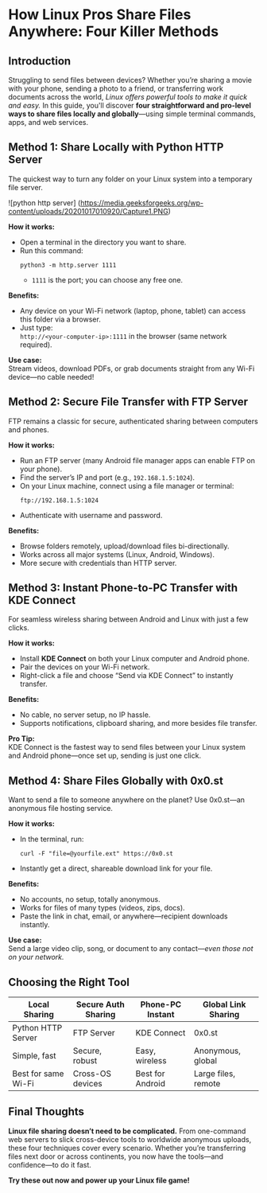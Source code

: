 # How Linux Pros Share Files Anywhere: Four Killer Methods



## Introduction

Struggling to send files between devices? Whether you’re sharing a movie with your phone, sending a photo to a friend, or transferring work documents across the world, *Linux offers powerful tools to make it quick and easy.* In this guide, you'll discover **four straightforward and pro-level ways to share files locally and globally**—using simple terminal commands, apps, and web services.


## Method 1: Share Locally with Python HTTP Server

The quickest way to turn any folder on your Linux system into a temporary file server.

![python http server] (https://media.geeksforgeeks.org/wp-content/uploads/20201017010920/Capture1.PNG)

**How it works:**
- Open a terminal in the directory you want to share.
- Run this command:
    ```
    python3 -m http.server 1111
    ```
    - `1111` is the port; you can choose any free one.

**Benefits:**
- Any device on your Wi-Fi network (laptop, phone, tablet) can access this folder via a browser.
- Just type:  
  `http://<your-computer-ip>:1111` in the browser (same network required).

**Use case:**  
Stream videos, download PDFs, or grab documents straight from any Wi-Fi device—no cable needed!


## Method 2: Secure File Transfer with FTP Server

FTP remains a classic for secure, authenticated sharing between computers and phones.

**How it works:**
- Run an FTP server (many Android file manager apps can enable FTP on your phone).
- Find the server’s IP and port (e.g., `192.168.1.5:1024`).
- On your Linux machine, connect using a file manager or terminal:
    ```
    ftp://192.168.1.5:1024
    ```
- Authenticate with username and password.

**Benefits:**
- Browse folders remotely, upload/download files bi-directionally.
- Works across all major systems (Linux, Android, Windows).
- More secure with credentials than HTTP server.



## Method 3: Instant Phone-to-PC Transfer with KDE Connect

For seamless wireless sharing between Android and Linux with just a few clicks.

**How it works:**
- Install **KDE Connect** on both your Linux computer and Android phone.
- Pair the devices on your Wi-Fi network.
- Right-click a file and choose “Send via KDE Connect” to instantly transfer.

**Benefits:**
- No cable, no server setup, no IP hassle.
- Supports notifications, clipboard sharing, and more besides file transfer.

**Pro Tip:**  
KDE Connect is the fastest way to send files between your Linux system and Android phone—once set up, sending is just one click.



## Method 4: Share Files Globally with 0x0.st

Want to send a file to someone anywhere on the planet? Use 0x0.st—an anonymous file hosting service.

**How it works:**
- In the terminal, run:
    ```
    curl -F "file=@yourfile.ext" https://0x0.st
    ```
- Instantly get a direct, shareable download link for your file.

**Benefits:**
- No accounts, no setup, totally anonymous.
- Works for files of many types (videos, zips, docs).
- Paste the link in chat, email, or anywhere—recipient downloads instantly.

**Use case:**  
Send a large video clip, song, or document to any contact—*even those not on your network.*



## Choosing the Right Tool

| Local Sharing       | Secure Auth Sharing | Phone-PC Instant | Global Link Sharing  |
|---------------------|--------------------|------------------|-----------------------|
| Python HTTP Server  | FTP Server         | KDE Connect      | 0x0.st                |
| Simple, fast        | Secure, robust     | Easy, wireless   | Anonymous, global     |
| Best for same Wi-Fi | Cross-OS devices   | Best for Android | Large files, remote   |



## Final Thoughts

**Linux file sharing doesn’t need to be complicated.** From one-command web servers to slick cross-device tools to worldwide anonymous uploads, these four techniques cover every scenario. Whether you’re transferring files next door or across continents, you now have the tools—and confidence—to do it fast.

**Try these out now and power up your Linux file game!**

